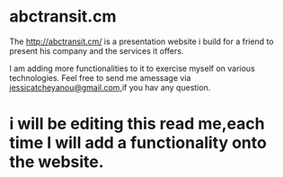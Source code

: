 # abctransit.cm
The http://abctransit.cm/ is a presentation website i build for a friend to present his company and the services it offers.

I am adding more functionalities to it to exercise myself on various technologies.
Feel free to  send me amessage via jessicatcheyanou@gmail.com,if you hav any question.

# i will be editing this read me,each time I will add a functionality onto the website.
